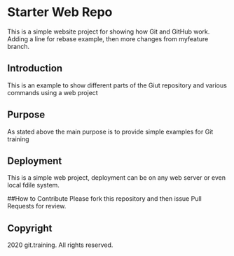 # Starter Web Repo

This is a simple website project for showing how Git and GitHub work. 
Adding a line for rebase example, then more changes from myfeature branch.

## Introduction

This is an example to show different parts of the Giut repository and various commands using a web project

## Purpose

As stated above the main purpose is to provide simple examples for Git training

## Deployment

This is a simple web project, deployment can be on any web server or even local fdile system.

##How to Contribute
Please fork this repository and then issue Pull Requests for review.

## Copyright

2020 git.training. All rights reserved.